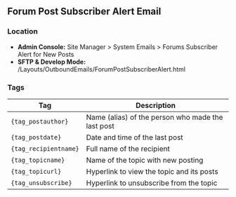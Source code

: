 ## Forum Post Subscriber Alert Email 

### Location
* **Admin Console:** Site Manager > System Emails > Forums Subscriber Alert for New Posts
* **SFTP & Develop Mode:** /Layouts/OutboundEmails/ForumPostSubscriberAlert.html

### Tags

Tag | Description
-------------- | -------------
`{tag_postauthor}` |  Name (alias) of the person who made the last post
`{tag_postdate}` |	Date and time of the last post
`{tag_recipientname}` |	Full name of the recipient
`{tag_topicname}` |	Name of the topic with new posting
`{tag_topicurl}` |	Hyperlink to view the topic and its posts
`{tag_unsubscribe}` |	Hyperlink to unsubscribe from the topic
